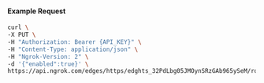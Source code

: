 <!-- Code generated for API Clients. DO NOT EDIT. -->

#### Example Request

```bash
curl \
-X PUT \
-H "Authorization: Bearer {API_KEY}" \
-H "Content-Type: application/json" \
-H "Ngrok-Version: 2" \
-d '{"enabled":true}' \
https://api.ngrok.com/edges/https/edghts_32PdLbg05JMOynSRzGAb965ySeM/routes/edghtsrt_32PdLhesPMXvYd2cbrw0dKBRBhg/websocket_tcp_converter
```
